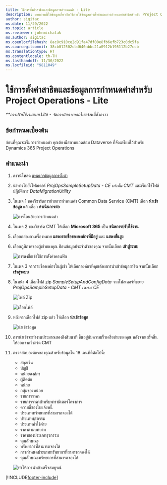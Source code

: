 ```yaml
---
title: ใช้การตั้งค่าสาธิตและข้อมูลการกำหนดค่า - Lite
description: บทความนี้ให้ข้อมูลเกี่ยวกับวิธีการใช้ข้อมูลการตั้งค่าและการกำหนดค่าสาธิตสำหรับ Project Operations
author: sigitac
ms.date: 11/29/2022
ms.topic: article
ms.reviewer: johnmichalak
ms.author: sigitac
ms.openlocfilehash: 8ac8c910ce2d91fa47df08e8fb6efb723c0dc5fa
ms.sourcegitcommit: 38cb012502cbd640abbc21a0912b195112b27ccb
ms.translationtype: HT
ms.contentlocale: th-TH
ms.lasthandoff: 11/30/2022
ms.locfileid: "9811049"
---
```

# <a name="apply-demo-setup-and-configuration-data-for-project-operations---lite"></a>ใช้การตั้งค่าสาธิตและข้อมูลการกำหนดค่าสำหรับ Project Operations - Lite 

_**การปรับใช้งานแบบ Lite - จัดการกับการออกใบแจ้งหนี้ชั่วคราว_



## <a name="prerequisites"></a>ข้อกำหนดเบื้องต้น

ก่อนที่คุณจะเริ่มการกำหนดค่า คุณต้องมีสภาพแวดล้อม Dataverse ที่จัดเตรียมไว้สำหรับ Dynamics 365 Project Operations


## <a name="instructions"></a>คำแนะนำ

1. ดาวน์โหลด [แพคเกจข้อมูลการตั้งค่า](https://download.microsoft.com/download/3/4/1/341bf279-a64f-4baa-af31-ce624859b518/ProjOpsSampleSetupData-%20CE%20only.zip) 
1. นำทางไปยังโฟลเดอร์ *ProjOpsSampleSetupData - CE เท่านั้น CMT* และเรียกใช้ไฟล์ปฏิบัติการ *DataMigrationUtility*
1. ในเพจ 1 ของวิซาร์ดการย้ายการกำหนดค่า Common Data Service (CMT) เลือก **นำเข้าข้อมูล** แล้วเลือก **ดำเนินการต่อ**

    ![การโอนย้ายการกำหนดค่า](./media/1ConfigurationMigration.png)

1. ในเพจ 2 ของวิซาร์ด CMT ให้เลือก **Microsoft 365** เป็น **ชนิดการปรับใช้งาน**
1. เลือกกล่องกาเครื่องหมาย **แสดงรายชื่อขององค์กรที่มีอยู่** และ **แสดงขั้นสูง**
1. เลือกภูมิภาคของผู้เช่าของคุณ ป้อนข้อมูลประจำตัวของคุณ จากนั้นเลือก **เข้าสู่ระบบ**

   ![การลงชื่อเข้าใช้การตั้งค่าคอนฟิก](./media/2ConfigurationSignin.png)

1. ในเพจ 3 จากรายชื่อองค์กรในผู้เช่า ให้เลือกองค์กรที่คุณต้องการนำเข้าข้อมูลสาธิต จากนั้นเลือก **เข้าสู่ระบบ**
1. ในหน้า 4 เลือกไฟล์ zip *SampleSetupAndConfigData* จากโฟลเดอร์ที่ขยาย *ProjOpsSampleSetupData - CMT เฉพาะ CE*

   ![ไฟล์ Zip](./media/3ZipFile.png)

   ![เลือกไฟล์](./media/4SelectAFile.png)

1. หลังจากเลือกไฟล์ zip แล้ว ให้เลือก **นำเข้าข้อมูล**

   ![นำเข้าข้อมูล](./media/5ImportData.png)

1. การนำเข้าจะทำงานประมาณสองถึงสิบนาที ขึ้นอยู่กับความเร็วเครือข่ายของคุณ หลังจากเสร็จสิ้น ให้ออกจากวิซาร์ด CMT 
1. ตรวจสอบองค์กรของคุณสำหรับข้อมูลใน 18 เอนทิตีต่อไปนี้:

    -   สกุลเงิน
    -   บัญชี
    -   หน่วยองค์กร
    -   ผู้ติดต่อ
    -   หน่วย
    -   กลุ่มของหน่วย
    -   รายการราคา
    -   รายการราคาสำหรับพารามิเตอร์โครงการ 
    -   ความถี่ของใบแจ้งหนี้
    -   ประเภททรัพยากรที่สามารถจองได้
    -   ประเภทธุรกรรม
    -   ประเภทค่าใช้จ่าย
    -   ราคาตามบทบาท
    -   ราคาของประเภทธุรกรรม
    -   คุณลักษณะ
    -   ทรัพยากรที่สามารถจองได้
    -   การกำหนดประเภททรัพยากรที่สามารถจองได้
    -   คุณลักษณะทรัพยากรที่สามารถจองได้

    ![ทำให้การนำเข้าเสร็จสมบูรณ์](./media/6CompleteImport.png)


[!INCLUDE[footer-include](../includes/footer-banner.md)]
